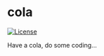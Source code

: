 # cola

[![License](https://img.shields.io/badge/license-MIT-blue.svg)](LICENSE)

Have a cola, do some coding...
